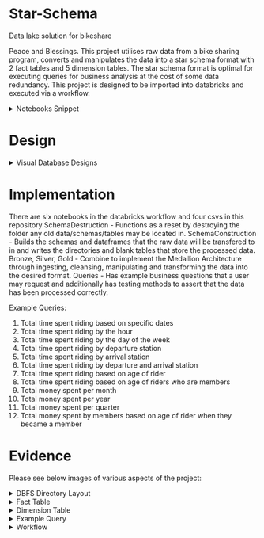 # Star-Schema
Data lake solution for bikeshare

Peace and Blessings. 
This project utilises raw data from a bike sharing program, converts and manipulates the data into a star schema format with 2 fact tables and 5 dimension tables. The star schema format is optimal for executing queries for business analysis at the cost of some data redundancy.
This project is designed to be imported into databricks and executed via a workflow.

<details>
<summary> Notebooks Snippet </summary>
![Notebook Image](./img/Star Schema/DBFS Snip)
</details>

# Design

<details>
<summary> Visual Database Designs </summary>
Conceptual Database Design
![Conceptual Database Design](https://user-images.githubusercontent.com/71145307/236345472-c392377c-1bca-4d33-943a-1028b44693d6.png)
Logical Database Design
![Logical Database Design](https://user-images.githubusercontent.com/71145307/236345484-09b63746-b989-47a9-ac9c-07893c3941ee.png)
Physical Database Design
![Physical Database Design](https://user-images.githubusercontent.com/71145307/236345494-c1ba720e-cf63-456c-ba21-b50b5d0c4bd7.png)
</details>

# Implementation

There are six notebooks in the databricks workflow and four csvs in this repository
SchemaDestruction - Functions as a reset by destroying the folder any old data/schemas/tables may be located in.
SchemaConstruction - Builds the schemas and dataframes that the raw data will be transfered to in and writes the directories and blank tables that store the processed data.
Bronze, Silver, Gold - Combine to implement the Medallion Architecture through ingesting, cleansing, manipulating and transforming the data into the desired format.
Queries - Has example business questions that a user may request and additionally has testing methods to assert that the data has been processed correctly.

Example Queries:

1) Total time spent riding based on specific dates
2) Total time spent riding by the hour
3) Total time spent riding by the day of the week
4) Total time spent riding by departure station
5) Total time spent riding by arrival station
6) Total time spent riding by departure and arrival station
7) Total time spent riding based on age of rider
8) Total time spent riding based on age of riders who are members
9) Total money spent per month
10) Total money spent per year
11) Total money spent per quarter
12) Total money spent by members based on age of rider when they became a member

# Evidence 

Please see below images of various aspects of the project:
<details>
<summary> DBFS Directory Layout </summary>
![image](https://user-images.githubusercontent.com/71145307/236349097-1c795175-a2ca-4b06-b918-db9bb6955fc9.png)
</details>

<details>
<summary> Fact Table </summary>
![image](https://user-images.githubusercontent.com/71145307/236349582-ca8f1f03-f68c-4019-8514-5d47687f155b.png)
</details>

<details>
<summary> Dimension Table </summary>
![image](https://user-images.githubusercontent.com/71145307/236349648-3c2bce52-f4fc-442c-aba1-3affc17513e3.png)
</details>

<details>
<summary> Example Query </summary>
![image](https://user-images.githubusercontent.com/71145307/236349258-11e50b00-6557-499e-91ae-35d66c92bad1.png)
</details>

<details>
<summary> Workflow </summary>
![image](https://user-images.githubusercontent.com/71145307/236353156-67686a0d-c144-48fe-996a-2c14e6497fc9.png)

</details>
